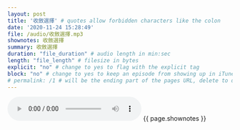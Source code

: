 ```yaml
---
layout: post
title: '收斂選擇' # quotes allow forbidden characters like the colon
date: '2020-11-24 15:28:49'
file: /audio/收斂選擇.mp3
shownotes: 收斂選擇
summary: 收斂選擇
duration: "file_duration" # audio length in min:sec
length: "file_length" # filesize in bytes
explicit: "no" # change to yes to flag with the explicit tag
block: "no" # change to yes to keep an episode from showing up in iTunes
# permalink: /1 # will be the ending part of the pages URL, delete to default to the title
---
```


<audio controls>
<source src="{{site.url}}{{site.baseurl}}{{ page.file }}" type="audio/x-mp3">
Your browser does not support the audio element.
</audio>
{{ page.shownotes }}
